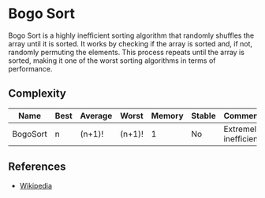 # Bogo Sort

Bogo Sort is a highly inefficient sorting algorithm that randomly shuffles the array until it is sorted. It works by checking if the array is sorted and, if not, randomly permuting the elements. This process repeats until the array is sorted, making it one of the worst sorting algorithms in terms of performance.

## Complexity
| Name      | Best   | Average  | Worst   | Memory | Stable | Comments             |
|-----------|--------|----------|---------|--------|--------|----------------------|
| BogoSort  | n      | (n+1)!   | (n+1)!  | 1      | No     | Extremely inefficient |

## References
- [Wikipedia](https://en.wikipedia.org/wiki/Bogosort)
